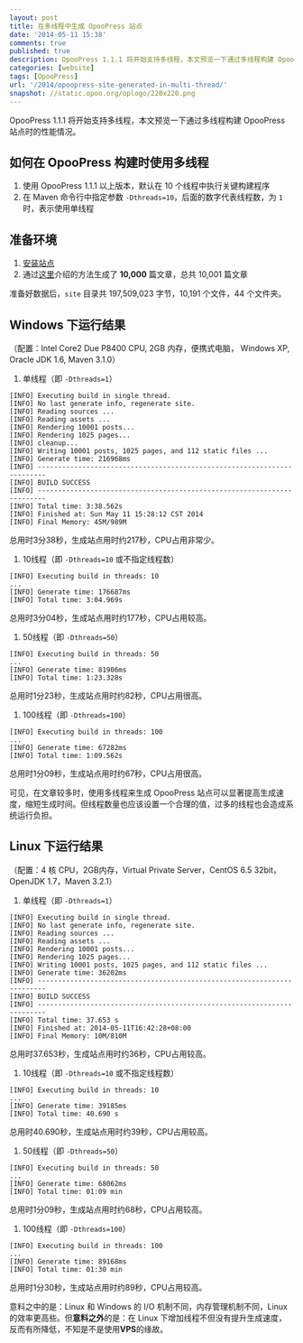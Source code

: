 ```yaml
---
layout: post
title: 在多线程中生成 OpooPress 站点
date: '2014-05-11 15:38'
comments: true
published: true
description: OpooPress 1.1.1 将开始支持多线程，本文预览一下通过多线程构建 OpooPress 站点时的性能情况。
categories: [website]
tags: [OpooPress]
url: '/2014/opoopress-site-generated-in-multi-thread/'
snapshot: //static.opoo.org/oplogo/220x220.png
---
```

OpooPress 1.1.1 将开始支持多线程，本文预览一下通过多线程构建 OpooPress 站点时的性能情况。
<!--more-->

## 如何在 OpooPress 构建时使用多线程

1. 使用 OpooPress 1.1.1 以上版本，默认在 10 个线程中执行关键构建程序
2. 在 Maven 命令行中指定参数 `-Dthreads=10`，后面的数字代表线程数，为 `1` 时，表示使用单线程


## 准备环境
1. [安装站点](http://www.opoopress.com/zh/docs/installation/#pom-only)
1. 通过[这里](/why-i-develop-opoopress/)介绍的方法生成了 **10,000** 篇文章，总共 10,001 篇文章

准备好数据后，`site` 目录共 197,509,023 字节，10,191 个文件，44 个文件夹。

## Windows 下运行结果
（配置：Intel Core2 Due P8400 CPU, 2GB 内存，便携式电脑， Windows XP, Oracle JDK 1.6, Maven 3.1.0）

1. 单线程（即 `-Dthreads=1`）
```
[INFO] Executing build in single thread.
[INFO] No last generate info, regenerate site.
[INFO] Reading sources ...
[INFO] Reading assets ...
[INFO] Rendering 10001 posts...
[INFO] Rendering 1025 pages...
[INFO] cleanup...
[INFO] Writing 10001 posts, 1025 pages, and 112 static files ...
[INFO] Generate time: 216968ms
[INFO] ------------------------------------------------------------------------
[INFO] BUILD SUCCESS
[INFO] ------------------------------------------------------------------------
[INFO] Total time: 3:38.562s
[INFO] Finished at: Sun May 11 15:28:12 CST 2014
[INFO] Final Memory: 45M/989M
```
总用时3分38秒，生成站点用时约217秒，CPU占用非常少。

1. 10线程（即 `-Dthreads=10` 或不指定线程数）
```
[INFO] Executing build in threads: 10
...
[INFO] Generate time: 176687ms
[INFO] Total time: 3:04.969s
```
总用时3分04秒，生成站点用时约177秒，CPU占用较高。

1. 50线程（即 `-Dthreads=50`）
```
[INFO] Executing build in threads: 50
...
[INFO] Generate time: 81906ms
[INFO] Total time: 1:23.328s
```
总用时1分23秒，生成站点用时约82秒，CPU占用很高。

1. 100线程（即 `-Dthreads=100`）
```
[INFO] Executing build in threads: 100
...
[INFO] Generate time: 67282ms
[INFO] Total time: 1:09.562s
```
总用时1分09秒，生成站点用时约67秒，CPU占用很高。

可见，在文章较多时，使用多线程来生成 OpooPress 站点可以显著提高生成速度，缩短生成时间。但线程数量也应该设置一个合理的值，过多的线程也会造成系统运行负担。

## Linux 下运行结果
（配置：4 核 CPU，2GB内存，Virtual Private Server，CentOS 6.5 32bit，OpenJDK 1.7，Maven 3.2.1）

1. 单线程（即 `-Dthreads=1`）
```
[INFO] Executing build in single thread.
[INFO] No last generate info, regenerate site.
[INFO] Reading sources ...
[INFO] Reading assets ...
[INFO] Rendering 10001 posts...
[INFO] Rendering 1025 pages...
[INFO] Writing 10001 posts, 1025 pages, and 112 static files ...
[INFO] Generate time: 36202ms
[INFO] ------------------------------------------------------------------------
[INFO] BUILD SUCCESS
[INFO] ------------------------------------------------------------------------
[INFO] Total time: 37.653 s
[INFO] Finished at: 2014-05-11T16:42:28+08:00
[INFO] Final Memory: 10M/810M
```
总用时37.653秒，生成站点用时约36秒，CPU占用较高。

1. 10线程（即 `-Dthreads=10` 或不指定线程数）
```
[INFO] Executing build in threads: 10
...
[INFO] Generate time: 39185ms
[INFO] Total time: 40.690 s
```
总用时40.690秒，生成站点用时约39秒，CPU占用较高。

1. 50线程（即 `-Dthreads=50`）
```
[INFO] Executing build in threads: 50
...
[INFO] Generate time: 68062ms
[INFO] Total time: 01:09 min
```
总用时1分09秒，生成站点用时约68秒，CPU占用较高。

1. 100线程（即 `-Dthreads=100`）
```
[INFO] Executing build in threads: 100
...
[INFO] Generate time: 89168ms
[INFO] Total time: 01:30 min
```
总用时1分30秒，生成站点用时约89秒，CPU占用较高。

意料之中的是：Linux 和 Windows 的 I/O 机制不同，内存管理机制不同，Linux 的效率更高些。但**意料之外**的是：在 Linux 下增加线程不但没有提升生成速度，反而有所降低，不知是不是使用**VPS**的缘故。